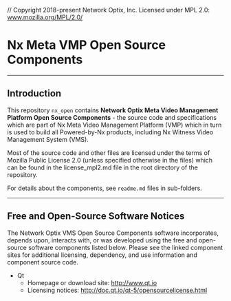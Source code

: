 // Copyright 2018-present Network Optix, Inc. Licensed under MPL 2.0: www.mozilla.org/MPL/2.0/

# Nx Meta VMP Open Source Components

---------------------------------------------------------------------------------------------------
## Introduction

This repository `nx_open` contains **Network Optix Meta Video Management Platform Open Source
Components** - the source code and specifications which are part of Nx Meta Video Management
Platform (VMP) which in turn is used to build all Powered-by-Nx products, including Nx Witness
Video Management System (VMS).

Most of the source code and other files are licensed under the terms of Mozilla Public License 2.0
(unless specified otherwise in the files) which can be found in the license_mpl2.md file in the
root directory of the repository.

For details about the components, see `readme.md` files in sub-folders.

---------------------------------------------------------------------------------------------------
## Free and Open-Source Software Notices

The Network Optix VMS Open Source Components software incorporates, depends upon, interacts with,
or was developed using the free and open-source software components listed below.  Please see the
linked component sites for additional licensing, dependency, and use information and component
source code.

- Qt
    - Homepage or download site: http://www.qt.io
    - Licensing notices: http://doc.qt.io/qt-5/opensourcelicense.html
